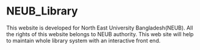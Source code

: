 # NEUB_Library
This website is developed for North East University Bangladesh(NEUB). All the rights of this website belongs to NEUB authority. This web site will help to maintain whole library system with an interactive front end.
